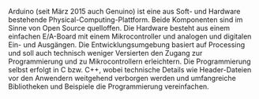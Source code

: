 <!--META {"title":"Arduino","tags":["hardware"],"createDate":1489817357624,"updateDate":1489817357624} -->
Arduino (seit März 2015 auch Genuino) ist eine aus Soft- und Hardware bestehende Physical-Computing-Plattform. Beide Komponenten sind im Sinne von Open Source quelloffen. Die Hardware besteht aus einem einfachen E/A-Board mit einem Mikrocontroller und analogen und digitalen Ein- und Ausgängen. Die Entwicklungsumgebung basiert auf Processing und soll auch technisch weniger Versierten den Zugang zur Programmierung und zu Mikrocontrollern erleichtern. Die Programmierung selbst erfolgt in C bzw. C++, wobei technische Details wie Header-Dateien vor den Anwendern weitgehend verborgen werden und umfangreiche Bibliotheken und Beispiele die Programmierung vereinfachen. 